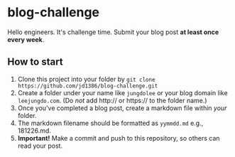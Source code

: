 # blog-challenge
Hello engineers. It's challenge time. Submit your blog post **at least once every week**. 

## How to start
1. Clone this project into your folder by `git clone https://github.com/jd1386/blog-challenge.git`
2. Create a folder under your name like `jungdolee` or your blog domain like `leejungdo.com`. (Do *not* add http:// or https:// to the folder name.)
3. Once you've completed a blog post, create a markdown file within *your* folder.
4. The markdown filename should be formatted as `yymmdd.md` e.g., 181226.md.
5. **Important!** Make a commit and push to this repository, so others can read your post.

